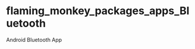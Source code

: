 flaming_monkey_packages_apps_Bluetooth
======================================

Android Bluetooth App
